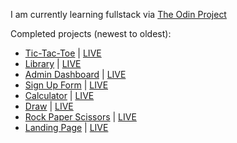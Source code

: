 <img src="https://komarev.com/ghpvc/?username=renekris&style=flat-square&color=blue" alt="" hidden/>

I am currently learning fullstack via [The Odin Project](https://www.theodinproject.com/)

Completed projects (newest to oldest):

<!-- - []() | [LIVE]() -->
<!-- - []() | [LIVE]() -->
<!-- - []() | [LIVE]() -->

-   [Tic-Tac-Toe](https://github.com/renekris/js-tic-tac-toe) | [LIVE](https://renekris.github.io/js-tic-tac-toe/)
-   [Library](https://github.com/renekris/js-library) | [LIVE](https://renekris.github.io/js-library/)
-   [Admin Dashboard](https://github.com/renekris/admin-dashboard) | [LIVE](https://renekris.github.io/admin-dashboard/)
-   [Sign Up Form](https://github.com/renekris/signup-form) | [LIVE](https://renekris.github.io/signup-form/)
-   [Calculator](https://github.com/renekris/js-calc) | [LIVE](https://renekris.github.io/js-calc/)
-   [Draw](https://github.com/renekris/js-drawing) | [LIVE](https://renekris.github.io/js-drawing/)
-   [Rock Paper Scissors](https://github.com/renekris/js-rps) | [LIVE](https://renekris.github.io/js-rps/)
-   [Landing Page](https://github.com/renekris/landing-page) | [LIVE](https://renekris.github.io/landing-page/)

<!--
**renekris/renekris** is a ✨ _special_ ✨ repository because its `README.md` (this file) appears on your GitHub profile.

Here are some ideas to get you started:

- 🔭 I’m currently working on ...
- 🌱 I’m currently learning ...
- 👯 I’m looking to collaborate on ...
- 🤔 I’m looking for help with ...
- 💬 Ask me about ...
- 📫 How to reach me: ...
- 😄 Pronouns: ...
- ⚡ Fun fact: ...
-->
